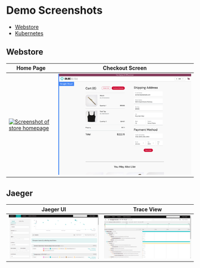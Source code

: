 # Demo Screenshots

- [Webstore](#webstore)
- [Kubernetes](#jaeger)

## Webstore

| Home Page                                                                                                         | Checkout Screen                                                                                                    |
| ----------------------------------------------------------------------------------------------------------------- | ------------------------------------------------------------------------------------------------------------------ |
| [![Screenshot of store homepage](../docs/img/online-boutique-frontend-1.png)](../docs/img/online-boutique-frontend-1.png) | [![Screenshot of checkout screen](../docs/img/online-boutique-frontend-2.png)](../docs/img/online-boutique-frontend-2.png) |

## Jaeger

| Jaeger UI                                                                                                         | Trace View                                                                                                    |
| ----------------------------------------------------------------------------------------------------------------- | ------------------------------------------------------------------------------------------------------------------ |
| [![Screenshot of Jaeger UI](../docs/img/jaeger-ui.png)](../docs/img/jaeger-ui.png) | [![Screenshot of Trace View](../docs/img/jaeger-trace-view.png)](../docs/img/jaeger-trace-view.png) |
